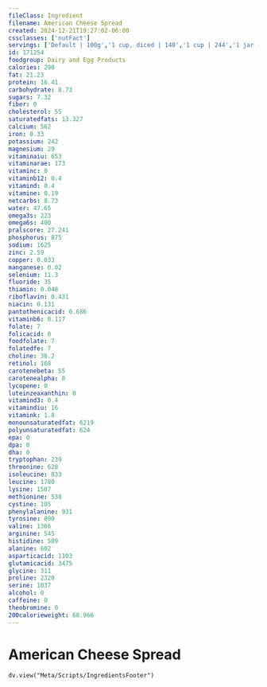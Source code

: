 ```yaml
---
fileClass: Ingredient
filename: American Cheese Spread
created: 2024-12-21T19:27:02-06:00
cssclasses: ['nutFact']
servings: ['Default | 100g','1 cup, diced | 140','1 cup | 244','1 jar (5 oz) | 128','1 cubic inch | 18','1 jar (5 oz) | 142','1 slice | 34','1 slice, thin | 14']
id: 171254
foodgroup: Dairy and Egg Products
calories: 290
fat: 21.23
protein: 16.41
carbohydrate: 8.73
sugars: 7.32
fiber: 0
cholesterol: 55
saturatedfats: 13.327
calcium: 562
iron: 0.33
potassium: 242
magnesium: 29
vitaminaiu: 653
vitaminarae: 173
vitaminc: 0
vitaminb12: 0.4
vitamind: 0.4
vitamine: 0.19
netcarbs: 8.73
water: 47.65
omega3s: 223
omega6s: 400
pralscore: 27.241
phosphorus: 875
sodium: 1625
zinc: 2.59
copper: 0.033
manganese: 0.02
selenium: 11.3
fluoride: 35
thiamin: 0.048
riboflavin: 0.431
niacin: 0.131
pantothenicacid: 0.686
vitaminb6: 0.117
folate: 7
folicacid: 0
foodfolate: 7
folatedfe: 7
choline: 36.2
retinol: 168
carotenebeta: 55
carotenealpha: 0
lycopene: 0
luteinzeaxanthin: 0
vitamind3: 0.4
vitamindiu: 16
vitamink: 1.8
monounsaturatedfat: 6219
polyunsaturatedfat: 624
epa: 0
dpa: 0
dha: 0
tryptophan: 239
threonine: 628
isoleucine: 833
leucine: 1780
lysine: 1507
methionine: 538
cystine: 105
phenylalanine: 931
tyrosine: 890
valine: 1366
arginine: 545
histidine: 509
alanine: 602
asparticacid: 1103
glutamicacid: 3475
glycine: 311
proline: 2320
serine: 1037
alcohol: 0
caffeine: 0
theobromine: 0
200calorieweight: 68.966
---
```


# American Cheese Spread

```dataviewjs
dv.view("Meta/Scripts/IngredientsFooter")
```